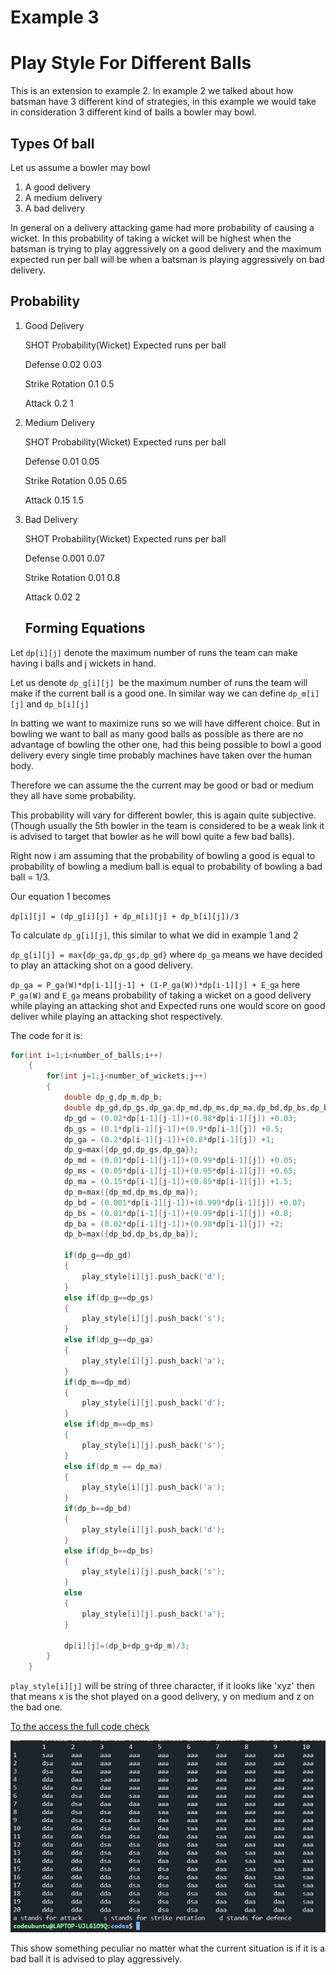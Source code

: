 # Example 3

# Play Style For Different Balls

This is an extension to example 2. In example 2 we talked about how batsman have 3 different kind of strategies, in this example we would take in consideration 3 different kind of balls a bowler may bowl.

## Types Of ball

Let us assume a bowler may bowl

1. A good delivery
2. A medium delivery
3. A bad delivery

In general on a delivery attacking game had more probability of causing a wicket. In this probability of taking a wicket will be highest when the batsman is trying to play aggressively on a good delivery and the maximum expected run per ball will be when a batsman is playing aggressively on bad delivery.

## Probability

1. Good Delivery

   SHOT					Probability(Wicket)				Expected runs per ball 

   Defense 			  0.02										   0.03

   Strike Rotation	0.1    										0.5

   Attack					0.2  										 1

2. Medium Delivery

   SHOT					Probability(Wicket)				Expected runs per ball 

   Defense 			  0.01										   0.05

   Strike Rotation	0.05    									  0.65

   Attack					0.15  									   1.5

3. Bad Delivery

   SHOT					Probability(Wicket)				Expected runs per ball 

   Defense 			  0.001										   0.07

   Strike Rotation	0.01    										0.8

   Attack					0.02  										 2

	## Forming Equations

Let `dp[i][j]` denote the maximum number of runs the team can make having i balls and j wickets in hand.

Let us denote `dp_g[i][j] `be the maximum number of runs the team will make if the current ball is a good one. In similar way we can define `dp_m[i][j]` and  `dp_b[i][j]`

In batting we want to maximize runs so we will have different choice. But in bowling we want to ball as many good balls as possible as there are no advantage of bowling the other one, had this being possible to bowl a good delivery every single time probably machines have taken over the human body.

Therefore we can assume the the current may be good or bad or medium they all have some probability.

This probability will vary for different bowler, this is again quite subjective. (Though usually the 5th bowler in the team is considered to be a weak link it is advised to target that bowler as he will bowl quite a few bad balls).

Right now i am assuming that the probability of bowling a good is equal to probability of bowling a medium ball is equal to probability of bowling a bad ball = 1/3.

Our equation 1 becomes

`dp[i][j] = (dp_g[i][j] + dp_m[i][j] + dp_b[i][j])/3` 

To calculate `dp_g[i][j]`, this similar to what we did in example 1 and 2

`dp_g[i][j] = max{dp_ga,dp_gs,dp_gd}` where `dp_ga` means we have decided to play an attacking shot on a good delivery.

`dp_ga = P_ga(W)*dp[i-1][j-1] + (1-P_ga(W))*dp[i-1][j] + E_ga` here `P_ga(W)` and `E_ga` means probability of  taking a wicket on a good delivery while playing an attacking shot and Expected runs one would score on good deliver while playing an attacking shot respectively.

The code for it is:

```cpp
for(int i=1;i<number_of_balls;i++)
    {
        for(int j=1;j<number_of_wickets;j++)
        {
            double dp_g,dp_m,dp_b;
            double dp_gd,dp_gs,dp_ga,dp_md,dp_ms,dp_ma,dp_bd,dp_bs,dp_ba;
            dp_gd = (0.02*dp[i-1][j-1])+(0.98*dp[i-1][j]) +0.03;
            dp_gs = (0.1*dp[i-1][j-1])+(0.9*dp[i-1][j]) +0.5;
            dp_ga = (0.2*dp[i-1][j-1])+(0.8*dp[i-1][j]) +1;
            dp_g=max({dp_gd,dp_gs,dp_ga});
            dp_md = (0.01*dp[i-1][j-1])+(0.99*dp[i-1][j]) +0.05;
            dp_ms = (0.05*dp[i-1][j-1])+(0.95*dp[i-1][j]) +0.65;
            dp_ma = (0.15*dp[i-1][j-1])+(0.85*dp[i-1][j]) +1.5;
            dp_m=max({dp_md,dp_ms,dp_ma});
            dp_bd = (0.001*dp[i-1][j-1])+(0.999*dp[i-1][j]) +0.07;
            dp_bs = (0.01*dp[i-1][j-1])+(0.99*dp[i-1][j]) +0.8;
            dp_ba = (0.02*dp[i-1][j-1])+(0.98*dp[i-1][j]) +2;
            dp_b=max({dp_bd,dp_bs,dp_ba});

            if(dp_g==dp_gd)
            {
                play_style[i][j].push_back('d');
            }
            else if(dp_g==dp_gs)
            {
                play_style[i][j].push_back('s');
            }
            else if(dp_g==dp_ga)
            {
                play_style[i][j].push_back('a');
            }
            if(dp_m==dp_md)
            {
                play_style[i][j].push_back('d');
            }
            else if(dp_m==dp_ms)
            {
                play_style[i][j].push_back('s');
            }
            else if(dp_m == dp_ma)
            {
                play_style[i][j].push_back('a');
            }
            if(dp_b==dp_bd)
            {
                play_style[i][j].push_back('d');
            }
            else if(dp_b==dp_bs)
            {
                play_style[i][j].push_back('s');
            }
            else
            {
                play_style[i][j].push_back('a');
            }

            dp[i][j]=(dp_b+dp_g+dp_m)/3;
        }
    }
```

 `play_style[i][j]` will be string of three character, if it looks like 'xyz' then that means x is the shot played on a good delivery, y on medium and z on the bad one.

[To the access the full code check](DP/codes/example3.cpp)

<img src="screenshots/dp4.jpg" width =800>

This show something peculiar no matter what the current situation is if it is a bad ball it is advised to play aggressively.

